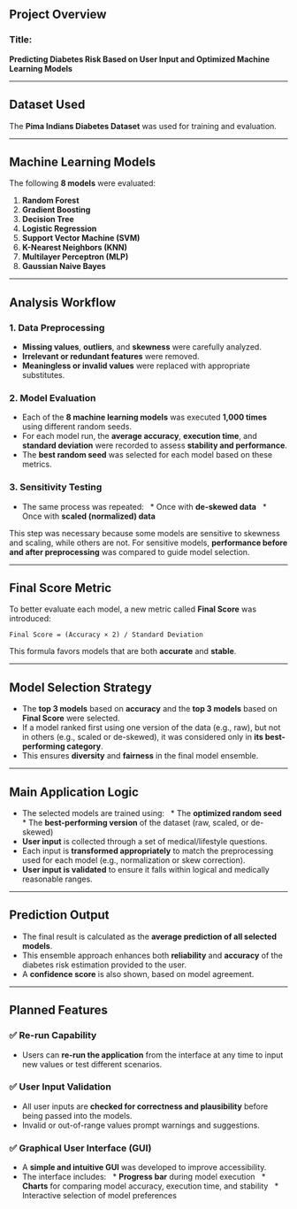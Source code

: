 ## Project Overview

### Title:

**Predicting Diabetes Risk Based on User Input and Optimized Machine Learning Models**

---

## Dataset Used

The **Pima Indians Diabetes Dataset** was used for training and evaluation.

---

## Machine Learning Models

The following **8 models** were evaluated:

1. **Random Forest**
2. **Gradient Boosting**
3. **Decision Tree**
4. **Logistic Regression**
5. **Support Vector Machine (SVM)**
6. **K-Nearest Neighbors (KNN)**
7. **Multilayer Perceptron (MLP)**
8. **Gaussian Naive Bayes**

---

## Analysis Workflow

### 1. Data Preprocessing

* **Missing values**, **outliers**, and **skewness** were carefully analyzed.
* **Irrelevant or redundant features** were removed.
* **Meaningless or invalid values** were replaced with appropriate substitutes.

### 2. Model Evaluation

* Each of the **8 machine learning models** was executed **1,000 times** using different random seeds.
* For each model run, the **average accuracy**, **execution time**, and **standard deviation** were recorded to assess **stability and performance**.
* The **best random seed** was selected for each model based on these metrics.

### 3. Sensitivity Testing

* The same process was repeated:
    \* Once with **de-skewed data**
    \* Once with **scaled (normalized) data**

This step was necessary because some models are sensitive to skewness and scaling, while others are not. For sensitive models, **performance before and after preprocessing** was compared to guide model selection.

---

## Final Score Metric

To better evaluate each model, a new metric called **Final Score** was introduced:

```
Final Score = (Accuracy × 2) / Standard Deviation
```

This formula favors models that are both **accurate** and **stable**.

---

## Model Selection Strategy

* The **top 3 models** based on **accuracy** and the **top 3 models** based on **Final Score** were selected.
* If a model ranked first using one version of the data (e.g., raw), but not in others (e.g., scaled or de-skewed), it was considered only in **its best-performing category**.
* This ensures **diversity** and **fairness** in the final model ensemble.

---

## Main Application Logic

* The selected models are trained using:
    \* The **optimized random seed**
    \* The **best-performing version** of the dataset (raw, scaled, or de-skewed)
* **User input** is collected through a set of medical/lifestyle questions.
* Each input is **transformed appropriately** to match the preprocessing used for each model (e.g., normalization or skew correction).
* **User input is validated** to ensure it falls within logical and medically reasonable ranges.

---

## Prediction Output

* The final result is calculated as the **average prediction of all selected models**.
* This ensemble approach enhances both **reliability** and **accuracy** of the diabetes risk estimation provided to the user.
* A **confidence score** is also shown, based on model agreement.

---

## Planned Features

### ✅ Re-run Capability

* Users can **re-run the application** from the interface at any time to input new values or test different scenarios.

### ✅ User Input Validation

* All user inputs are **checked for correctness and plausibility** before being passed into the models.
* Invalid or out-of-range values prompt warnings and suggestions.

### ✅ Graphical User Interface (GUI)

* A **simple and intuitive GUI** was developed to improve accessibility.
* The interface includes:
    \* **Progress bar** during model execution
    \* **Charts** for comparing model accuracy, execution time, and stability
    \* Interactive selection of model preferences
